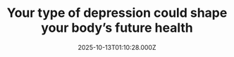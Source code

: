 ---
title: "Your type of depression could shape your body’s future health"
date: 2025-10-13T01:10:28.000Z
category: Health
externalLink: "https://www.sciencedaily.com/releases/2025/10/251012054604.htm"
image: ""
excerpt: "Different types of depression affect the body in different ways. Atypical, energy-related depression raises the risk of diabetes, while melancholic depression increases the likelihood of heart disease. Scientists say these differences reflect distinct biological pathways and highlight the need for personalized mental and physical health care.…"
---